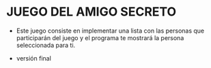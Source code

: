 <h1> JUEGO DEL AMIGO SECRETO   </h1>

- Este juego consiste en implementar una lista con las personas que participarán del juego y el programa te mostrará la persona seleccionada para ti.

- versión final 
